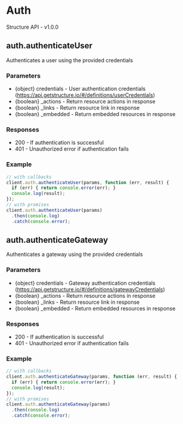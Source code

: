 # Auth
Structure API - v1.0.0

## auth.authenticateUser

Authenticates a user using the provided credentials

### Parameters
- {object} credentials - User authentication credentials (https://api.getstructure.io/#/definitions/userCredentials)
- {boolean} _actions - Return resource actions in response 
- {boolean} _links - Return resource link in response 
- {boolean} _embedded - Return embedded resources in response 

### Responses
- 200 - If authentication is successful 
- 401 - Unauthorized error if authentication fails 

### Example
```javascript
// with callbacks
client.auth.authenticateUser(params, function (err, result) {
  if (err) { return console.error(err); }
  console.log(result);
});
// with promises
client.auth.authenticateUser(params)
  .then(console.log)
  .catch(console.error);
```
## auth.authenticateGateway

Authenticates a gateway using the provided credentials

### Parameters
- {object} credentials - Gateway authentication credentials (https://api.getstructure.io/#/definitions/gatewayCredentials)
- {boolean} _actions - Return resource actions in response 
- {boolean} _links - Return resource link in response 
- {boolean} _embedded - Return embedded resources in response 

### Responses
- 200 - If authentication is successful 
- 401 - Unauthorized error if authentication fails 

### Example
```javascript
// with callbacks
client.auth.authenticateGateway(params, function (err, result) {
  if (err) { return console.error(err); }
  console.log(result);
});
// with promises
client.auth.authenticateGateway(params)
  .then(console.log)
  .catch(console.error);
```
